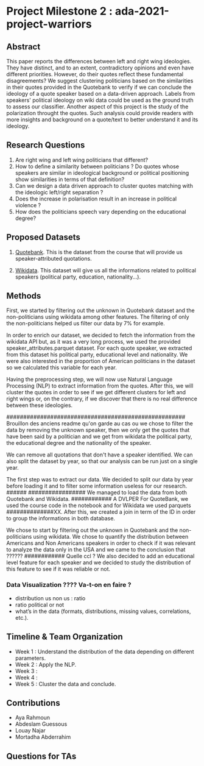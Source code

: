 # Project Milestone 2 : ada-2021-project-warriors

## Abstract
This paper reports the differences between left and right wing ideologies. They have distinct, and to an extent, contradictory opinions and even have different priorities. However, do their quotes reflect these fundamental disagreements? 
We suggest clustering politicians based on the similarities in their quotes provided in the Quotebank to verify if we can conclude the ideology of a 
quote speaker based on a data-driven approach. Labels from speakers' political ideology on wiki data could be used as the ground truth to assess our classifier. 
Another aspect of this project is the study of the polarization throught the quotes.
Such analysis could provide readers with more insights and background on a quote/text to better understand it and its ideology.

## Research Questions
1. Are right wing and left wing politicians that different?
2. How to define a similarity between politicians ? Do quotes whose speakers are similar in ideological background or political positioning
show similarities in terms of that definition? 
3. Can we design a data driven approach to cluster quotes matching with the ideologic left/right separation ? 
4. Does the increase in polarisation result in an increase in political violence ?
5. How does the politicians speech vary depending on the educational degree?

## Proposed Datasets
1. [Quotebank](https://quotebank.dlab.tools). This is the dataset from the course that will provide us speaker-attributed quotations. 

2. [Wikidata](https://www.wikidata.org). This dataset will give us all the informations related to political speakers (political party, education, nationality...).

## Methods
First, we started by filtering out the unknown in Quotebank dataset and the non-politicians using wikidata among other features. The filtering of only the non-politicians helped us filter our data by 7% for example.

In order to enrich our dataset, we decided to fetch the information from the wikidata API but, as it was a very long process, we used the provided speaker_attributes.parquet dataset. For each quote speaker, we extracted from this dataset his political party, educational level and nationality. We were also interested in the proportion of American politicians in the dataset so we calculated this variable for each year.

Having the preprocessing step, we will now use Natural Language Processing (NLP) to extract information from the quotes. After this, we will cluster the quotes in order to see if we get different clusters for left and right wings or, on the contrary, if we discover that there is no real difference between these ideologies.


##################################################### Brouillon des anciens readme qu'on garde au cas ou
we chose to filter the data by removing the unknown speaker, then we only get the quotes that have been said by a politician and we get from wikidata the political party, the educational degree and the nationality of the speaker.

We can remove all quotations that don't have a speaker identified. We can also split the dataset by year, so that our analysis can be run just on a single year.

The first step was to extract our data. We decided to split our data by year before loading it and to filter some information useless for our research. ######
################# We managed to load the data from both Quotebank and Wikidata. ############ A DVLPER For QuoteBank, we used the course
code in the notebook and for Wikidata we used parquets ##############XX.  After this, we created a join in term of the ID in order to group the informations in both database. 

We chose to start by filtering out the unknown in Quotebank and the non-politicians using wikidata.
We chose to quantify the distribution between Americans and Non Americans speakers in order to check if it was relevant to analyze the data only in the USA 
and we came to the conclusion that ?????? ############ Quelle ccl ?
We also decided to add an educational level feature for each speaker and we decided to study the distribution of this feature to see if it was reliable or not. 

### Data Visualization ???? Va-t-on en faire ? 
- distribution us non us : ratio 
- ratio political or not 
- what’s in the data (formats, distributions, missing values, correlations, etc.).

## Timeline & Team Organization
* Week 1 : Understand the distribution of the data depending on different parameters.
* Week 2 : Apply the NLP.
* Week 3 :
* Week 4 :
* Week 5 : Cluster the data and conclude.

## Contributions 
- Aya Rahmoun
- Abdeslam Guessous
- Louay Najar
- Mortadha Abderrahim

## Questions for TAs 

